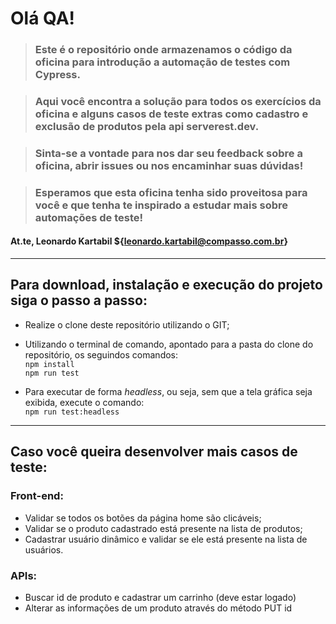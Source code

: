 # Olá QA!

> ### Este é o repositório onde armazenamos o código da oficina para introdução a automação de testes com Cypress.

> ### Aqui você encontra a solução para todos os exercícios da oficina e alguns casos de teste extras como cadastro e exclusão de produtos pela api serverest.dev.

> ### Sinta-se a vontade para nos dar seu feedback sobre a oficina, abrir issues ou nos encaminhar suas dúvidas!

> ### Esperamos que esta oficina tenha sido proveitosa para você e que tenha te inspirado a estudar mais sobre automações de teste!

#### At.te, Leonardo Kartabil ${leonardo.kartabil@compasso.com.br}

---

## Para download, instalação e execução do projeto siga o passo a passo:
* Realize o clone deste repositório utilizando o GIT;
* Utilizando o terminal de comando, apontado para a pasta do clone do repositório, os seguindos comandos: <br>
`npm install` <br>
`npm run test`

* Para executar de forma *headless*, ou seja, sem que a tela gráfica seja exibida, execute o comando: <br>
`npm run test:headless`

---

## Caso você queira desenvolver mais casos de teste:
### Front-end:
* Validar se todos os botões da página home são clicáveis;
* Validar se o produto cadastrado está presente na lista de produtos;
* Cadastrar usuário dinâmico e validar se ele está presente na lista de usuários.
### APIs:
* Buscar id de produto e cadastrar um carrinho (deve estar logado)
* Alterar as informações de um produto através do método PUT id



